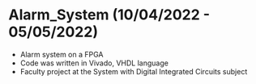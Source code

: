 # Alarm_System (10/04/2022 - 05/05/2022)
- Alarm system on a FPGA
- Code was written in Vivado, VHDL language
- Faculty project at the System with Digital Integrated Circuits subject
